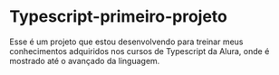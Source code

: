 # Typescript-primeiro-projeto
Esse é um projeto que estou desenvolvendo para treinar meus conhecimentos adquiridos nos cursos de Typescript da Alura, onde é mostrado até o avançado da linguagem.
